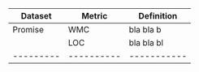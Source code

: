 | Dataset | Metric|Definition|
|---------|----------|-----------|
| Promise | WMC      | bla bla b |
|         | LOC      | bla bla bl|
|---------|----------|-----------|
